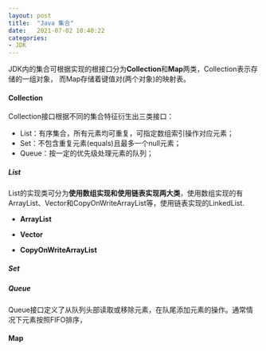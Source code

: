 ```yaml
---
layout: post
title:  "Java 集合"
date:   2021-07-02 10:40:22
categories: 
- JDK
---
```


JDK内的集合可根据实现的根接口分为**Collection**和**Map**两类，Collection表示存储的一组对象， 而Map存储着键值对(两个对象)的映射表。

#### Collection

Collection接口根据不同的集合特征衍生出三类接口：

* List：有序集合，所有元素均可重复，可指定数组索引操作对应元素；
* Set：不包含重复元素(equals)且最多一个null元素；
* Queue：按一定的优先级处理元素的队列；

##### List

List的实现类可分为**使用数组实现和使用链表实现两大类**，使用数组实现的有ArrayList、Vector和CopyOnWriteArrayList等，使用链表实现的LinkedList.

* **ArrayList**



* **Vector**




* **CopyOnWriteArrayList**


##### Set




##### Queue

Queue接口定义了从队列头部读取或移除元素，在队尾添加元素的操作。通常情况下元素按照FIFO排序，



#### Map

